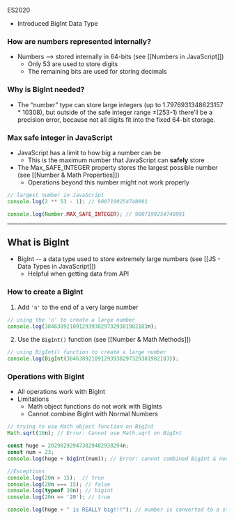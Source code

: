 ES2020
* Introduced BigInt Data Type
### How are numbers represented internally?
* Numbers --> stored internally in 64-bits (see [[Numbers in JavaScript]])
	* Only 53 are used to store digits
	* The remaining bits are used for storing decimals

### Why is BigInt needed?
* The “number” type can store large integers (up to 1.7976931348623157 * 10308), but outside of the safe integer range ±(253-1) there’ll be a precision error, because not all digits fit into the fixed 64-bit storage. 

### Max safe integer in JavaScript
* JavaScript has a limit to how big a number can be
	* This is the maximum number that JavaScript can **safely** store
* The Max_SAFE_INTEGER property stores the largest possible number (see [[Number & Math Properties]])
	* Operations beyond this number might not work properly
```js
// largest number in JavaScript
console.log(2 ** 53 - 1); // 9007199254740991

console.log(Number.MAX_SAFE_INTEGER); // 9007199254740991
```

---
## What is BigInt 
* BigInt -- a data type used to store extremely large numbers (see [[JS - Data Types in JavaScript]])
	* Helpful when getting data from API

### How to create a BigInt
1) Add `'n'` to the end of a very large number
```js
// using the 'n' to create a large number
console.log(384638921091293938297329381982183n);
```

2) Use the `BigInt()` function (see [[Number & Math Methods]])
```js
// using BigInt() function to create a large number
console.log(BigInt(384638921091293938297329381982183));
```

### Operations with BigInt
* All operations work with BigInt
* Limitations
	* Math object functions do not work with BigInts
	* Cannot combine BigInt with Normal Numbers
```js
// trying to use Math object function on BigInt
Math.sqrt(16n); // Error: Cannot use Math.sqrt on BigInt
```

```js
const huge = 202982929473829482938294n;
const num = 23;
console.log(huge + bigInt(num)); // Error: cannot combined BigInt & normal #s

//Exceptions
console.log(20n > 15);  // true
console.log(20n === 15); // false
console.log(typeof 20n); // bigint
console.log(20n == '20'); // true

console.log(huge + " is REALLY big!!!"); // number is converted to a string
```